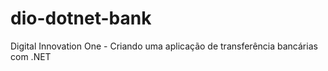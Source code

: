 # dio-dotnet-bank
Digital Innovation One - Criando uma aplicação de transferência bancárias com .NET
